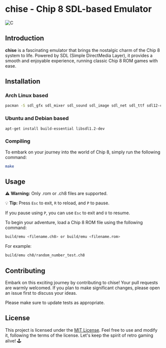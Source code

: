 # chise - Chip 8 SDL-based Emulator

![C](https://img.shields.io/badge/c-%2300599C.svg?style=for-the-badge&logo=c&logoColor=white)

## Introduction

**chise** is a fascinating emulator that brings the nostalgic charm of the Chip 8 system to life. Powered by SDL (Simple DirectMedia Layer), it provides a smooth and enjoyable experience, running classic Chip 8 ROM games with ease.

## Installation

### Arch Linux based

```bash
pacman -S sdl_gfx sdl_mixer sdl_sound sdl_image sdl_net sdl_ttf sdl12-compat
```

### Ubuntu and Debian based

```bash
apt-get install build-essential libsdl1.2-dev
```

### Compiling

To embark on your journey into the world of Chip 8, simply run the following command:

```bash
make
```

## Usage

:warning: **Warning:** Only .rom or .ch8 files are supported.

:bulb: **Tip:** Press `Esc` to exit, `R` to reload, and `P` to pause.

If you pause using `P`, you can use `Esc` to exit and `U` to resume.

To begin your adventure, load a Chip 8 ROM file using the following command:

```bash
build/emu <filename.ch8> or build/emu <filename.rom>
```

For example:

```bash
build/emu ch8/random_number_test.ch8
```

## Contributing

Embark on this exciting journey by contributing to chise! Your pull requests are warmly welcomed. If you plan to make significant changes, please open an issue first to discuss your ideas.

Please make sure to update tests as appropriate.

## License

This project is licensed under the [MIT License](https://choosealicense.com/licenses/mit/). Feel free to use and modify it, following the terms of the license. Let's keep the spirit of retro gaming alive! 🕹️
